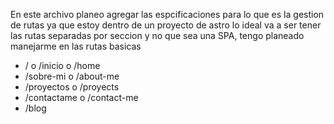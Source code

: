 En este archivo planeo agregar las espcificaciones para lo que es la gestion de rutas
ya que estoy dentro de un proyecto de astro lo ideal va a ser tener las rutas separadas por seccion y no que sea una SPA, tengo planeado manejarme en las rutas basicas

- / o /inicio o /home
- /sobre-mi o /about-me
- /proyectos o /proyects
- /contactame o /contact-me
- /blog
